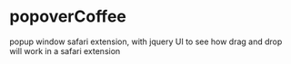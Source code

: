 popoverCoffee
=============

popup window safari extension, with jquery UI to see how drag and drop will work in a safari extension
